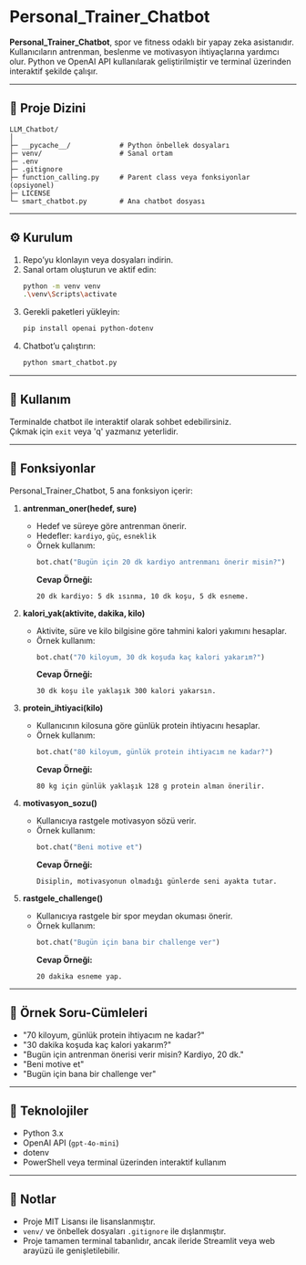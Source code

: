 # Personal_Trainer_Chatbot

**Personal_Trainer_Chatbot**, spor ve fitness odaklı bir yapay zeka asistanıdır. Kullanıcıların antrenman, beslenme ve motivasyon ihtiyaçlarına yardımcı olur. Python ve OpenAI API kullanılarak geliştirilmiştir ve terminal üzerinden interaktif şekilde çalışır.

---

## 📂 Proje Dizini

```
LLM_Chatbot/
│
├─ __pycache__/            # Python önbellek dosyaları
├─ venv/                   # Sanal ortam
├─ .env                    
├─ .gitignore
├─ function_calling.py     # Parent class veya fonksiyonlar (opsiyonel)
├─ LICENSE
└─ smart_chatbot.py        # Ana chatbot dosyası
```

---

## ⚙️ Kurulum

1. Repo’yu klonlayın veya dosyaları indirin.
2. Sanal ortam oluşturun ve aktif edin:
   ```bash
   python -m venv venv
   .\venv\Scripts\activate
   ```
3. Gerekli paketleri yükleyin:
   ```bash
   pip install openai python-dotenv
   ```
4. Chatbot’u çalıştırın:
   ```bash
   python smart_chatbot.py
   ```

---

## 🤖 Kullanım

Terminalde chatbot ile interaktif olarak sohbet edebilirsiniz.  
Çıkmak için `exit` veya 'q' yazmanız yeterlidir.

---

## 🔹 Fonksiyonlar

Personal_Trainer_Chatbot, 5 ana fonksiyon içerir:

1. **antrenman_oner(hedef, sure)**
   - Hedef ve süreye göre antrenman önerir.
   - Hedefler: `kardiyo`, `güç`, `esneklik`
   - Örnek kullanım:
     ```python
     bot.chat("Bugün için 20 dk kardiyo antrenmanı önerir misin?")
     ```
     **Cevap Örneği:**
     ```
     20 dk kardiyo: 5 dk ısınma, 10 dk koşu, 5 dk esneme.
     ```

2. **kalori_yak(aktivite, dakika, kilo)**
   - Aktivite, süre ve kilo bilgisine göre tahmini kalori yakımını hesaplar.
   - Örnek kullanım:
     ```python
     bot.chat("70 kiloyum, 30 dk koşuda kaç kalori yakarım?")
     ```
     **Cevap Örneği:**
     ```
     30 dk koşu ile yaklaşık 300 kalori yakarsın.
     ```

3. **protein_ihtiyaci(kilo)**
   - Kullanıcının kilosuna göre günlük protein ihtiyacını hesaplar.
   - Örnek kullanım:
     ```python
     bot.chat("80 kiloyum, günlük protein ihtiyacım ne kadar?")
     ```
     **Cevap Örneği:**
     ```
     80 kg için günlük yaklaşık 128 g protein alman önerilir.
     ```

4. **motivasyon_sozu()**
   - Kullanıcıya rastgele motivasyon sözü verir.
   - Örnek kullanım:
     ```python
     bot.chat("Beni motive et")
     ```
     **Cevap Örneği:**
     ```
     Disiplin, motivasyonun olmadığı günlerde seni ayakta tutar.
     ```

5. **rastgele_challenge()**
   - Kullanıcıya rastgele bir spor meydan okuması önerir.
   - Örnek kullanım:
     ```python
     bot.chat("Bugün için bana bir challenge ver")
     ```
     **Cevap Örneği:**
     ```
     20 dakika esneme yap.
     ```

---

## 💬 Örnek Soru-Cümleleri

- "70 kiloyum, günlük protein ihtiyacım ne kadar?"  
- "30 dakika koşuda kaç kalori yakarım?"  
- "Bugün için antrenman önerisi verir misin? Kardiyo, 20 dk."  
- "Beni motive et"  
- "Bugün için bana bir challenge ver"  

---

## 🔹 Teknolojiler

- Python 3.x  
- OpenAI API (`gpt-4o-mini`)  
- dotenv  
- PowerShell veya terminal üzerinden interaktif kullanım  

---

## 📌 Notlar

- Proje MIT Lisansı ile lisanslanmıştır.
- `venv/` ve önbellek dosyaları `.gitignore` ile dışlanmıştır.  
- Proje tamamen terminal tabanlıdır, ancak ileride Streamlit veya web arayüzü ile genişletilebilir.
```

